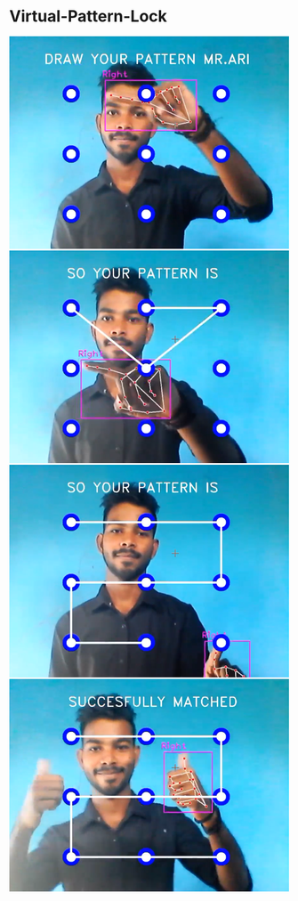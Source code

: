 # Virtual-Pattern-Lock
<img src='https://github.com/arihara-sudhan/Virtual-Pattern-Lock/blob/bf84a99843c62d74e2794033f204eddb2e9dbc4a/imgs/Screenshot%20from%202023-08-07%2015-51-41.png'>

<img src='https://github.com/arihara-sudhan/Virtual-Pattern-Lock/blob/41b15801914ee29fcf9223bc25a2e2fade59a8b4/imgs/Screenshot%20from%202023-08-07%2015-51-48.png'>

<img src='https://github.com/arihara-sudhan/Virtual-Pattern-Lock/blob/dc5a6d0b32f780f317fe23709b6ba97ab328239e/imgs/Screenshot%20from%202023-08-07%2015-52-01.png'>

<img src='https://github.com/arihara-sudhan/Virtual-Pattern-Lock/blob/5371c8826183653c1811eaa4e94c257748f9f44e/imgs/Screenshot%20from%202023-08-07%2015-52-03.png'>
